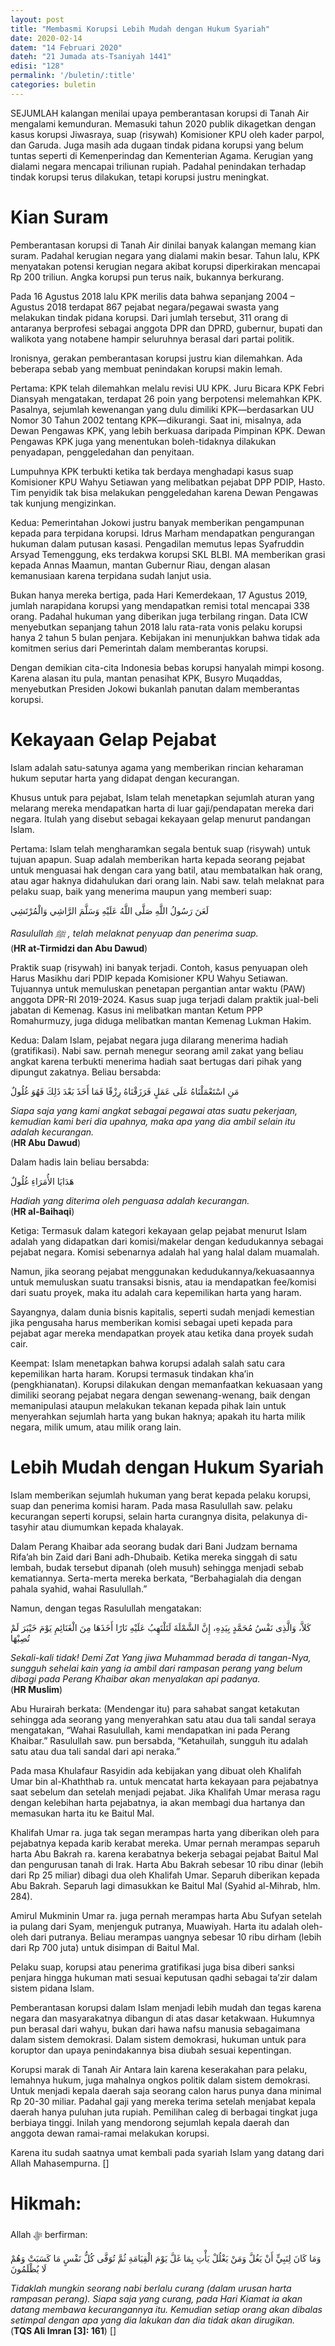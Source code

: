 ```yaml
---
layout: post
title: "Membasmi Korupsi Lebih Mudah dengan Hukum Syariah"
date: 2020-02-14
datem: "14 Februari 2020"
dateh: "21 Jumada ats-Tsaniyah 1441"
edisi: "128"
permalink: '/buletin/:title'
categories: buletin
---
```


SEJUMLAH kalangan menilai upaya pemberantasan korupsi di Tanah Air mengalami kemunduran. Memasuki tahun 2020 publik dikagetkan dengan kasus korupsi Jiwasraya, suap (risywah) Komisioner KPU oleh kader parpol, dan Garuda. Juga masih ada dugaan tindak pidana korupsi yang belum tuntas seperti di Kemenperindag dan Kementerian Agama. Kerugian yang dialami negara mencapai triliunan rupiah. Padahal penindakan terhadap tindak korupsi terus dilakukan, tetapi korupsi justru meningkat.

# Kian Suram

Pemberantasan korupsi di Tanah Air dinilai banyak kalangan memang kian suram. Padahal kerugian negara yang dialami makin besar. Tahun lalu, KPK menyatakan potensi kerugian negara akibat korupsi diperkirakan mencapai Rp 200 triliun. Angka korupsi pun terus naik, bukannya berkurang.

Pada 16 Agustus 2018 lalu KPK merilis data bahwa sepanjang 2004 – Agustus 2018 terdapat 867 pejabat negara/pegawai swasta yang melakukan tindak pidana korupsi. Dari jumlah tersebut, 311 orang di antaranya berprofesi sebagai anggota DPR dan DPRD, gubernur, bupati dan walikota yang notabene hampir seluruhnya berasal dari partai politik.

Ironisnya, gerakan pemberantasan korupsi justru kian dilemahkan. Ada beberapa sebab yang membuat penindakan korupsi makin lemah.

Pertama: KPK telah dilemahkan melalu revisi UU KPK. Juru Bicara KPK Febri Diansyah mengatakan, terdapat 26 poin yang berpotensi melemahkan KPK. Pasalnya, sejumlah kewenangan yang dulu dimiliki KPK—berdasarkan UU Nomor 30 Tahun 2002 tentang KPK—dikurangi. Saat ini, misalnya, ada Dewan Pengawas KPK, yang lebih berkuasa daripada Pimpinan KPK. Dewan Pengawas KPK juga yang menentukan boleh-tidaknya dilakukan penyadapan, penggeledahan dan penyitaan.

Lumpuhnya KPK terbukti ketika tak berdaya menghadapi kasus suap Komisioner KPU Wahyu Setiawan yang melibatkan pejabat DPP PDIP, Hasto. Tim penyidik tak bisa melakukan penggeledahan karena Dewan Pengawas tak kunjung mengizinkan.

Kedua: Pemerintahan Jokowi justru banyak memberikan pengampunan kepada para terpidana korupsi. Idrus Marham mendapatkan pengurangan hukuman dalam putusan kasasi. Pengadilan memutus lepas Syafruddin Arsyad Temenggung, eks terdakwa korupsi SKL BLBI. MA memberikan grasi kepada Annas Maamun, mantan Gubernur Riau, dengan alasan kemanusiaan karena terpidana sudah lanjut usia.

Bukan hanya mereka bertiga, pada Hari Kemerdekaan, 17 Agustus 2019, jumlah narapidana korupsi yang mendapatkan remisi total mencapai 338 orang. Padahal hukuman yang diberikan juga terbilang ringan. Data ICW menyebutkan sepanjang tahun 2018 lalu rata-rata vonis pelaku korupsi hanya 2 tahun 5 bulan penjara. Kebijakan ini menunjukkan bahwa tidak ada komitmen serius dari Pemerintah dalam memberantas korupsi.

Dengan demikian cita-cita Indonesia bebas korupsi hanyalah mimpi kosong. Karena alasan itu pula, mantan penasihat KPK, Busyro Muqaddas, menyebutkan Presiden Jokowi bukanlah panutan dalam memberantas korupsi.

# Kekayaan Gelap Pejabat

Islam adalah satu-satunya agama yang memberikan rincian keharaman hukum seputar harta yang didapat dengan kecurangan.

Khusus untuk para pejabat, Islam telah menetapkan sejumlah aturan yang melarang mereka mendapatkan harta di luar gaji/pendapatan mereka dari negara. Itulah yang disebut sebagai kekayaan gelap menurut pandangan Islam.

Pertama: Islam telah mengharamkan segala bentuk suap (risywah) untuk tujuan apapun. Suap adalah memberikan harta kepada seorang pejabat untuk menguasai hak dengan cara yang batil, atau membatalkan hak orang, atau agar haknya didahulukan dari orang lain. Nabi saw. telah melaknat para pelaku suap, baik yang menerima maupun yang memberi suap:

<p class="text-right">
لَعَنَ رَسُولُ اللَّهِ صَلَّى اللَّهُ عَلَيْهِ وَسَلَّمَ الرَّاشِي وَالْمُرْتَشِي
</p>

<p class="text-right">
<i>Rasulullah ﷺ , telah melaknat penyuap dan penerima suap.</i><br>
(<b>HR at-Tirmidzi dan Abu Dawud</b>)
</p>

Praktik suap (risywah) ini banyak terjadi. Contoh, kasus penyuapan oleh Harus Masikhu dari PDIP kepada Komisioner KPU Wahyu Setiawan. Tujuannya untuk memuluskan penetapan pergantian antar waktu (PAW) anggota DPR-RI 2019-2024. Kasus suap juga terjadi dalam praktik jual-beli jabatan di Kemenag. Kasus ini melibatkan mantan Ketum PPP Romahurmuzy, juga diduga melibatkan mantan Kemenag Lukman Hakim.

Kedua: Dalam Islam, pejabat negara juga dilarang menerima hadiah (gratifikasi). Nabi saw. pernah menegur seorang amil zakat yang beliau angkat karena terbukti menerima hadiah saat bertugas dari pihak yang dipungut zakatnya. Beliau bersabda:

<p class="text-right">
مَنِ اسْتَعْمَلْنَاهُ عَلَى عَمَلٍ فَرَزَقْنَاهُ رِزْقًا فَمَا أَخَذَ بَعْدَ ذَلِكَ فَهُوَ غُلُولٌ
</p>

<p class="text-right">
<i>Siapa saja yang kami angkat sebagai pegawai atas suatu pekerjaan, kemudian kami beri dia upahnya, maka apa yang dia ambil selain itu adalah kecurangan.</i><br>
(<b>HR Abu Dawud</b>)
</p>

Dalam hadis lain beliau bersabda:

<p class="text-right">
هَدَايَا الأُمَرَاءِ غُلُولٌ
</p>

<p class="text-right">
<i>Hadiah yang diterima oleh penguasa adalah kecurangan.</i><br>
(<b>HR al-Baihaqi</b>)
</p>

Ketiga: Termasuk dalam kategori kekayaan gelap pejabat menurut Islam adalah yang didapatkan dari komisi/makelar dengan kedudukannya sebagai pejabat negara. Komisi sebenarnya adalah hal yang halal dalam muamalah.

Namun, jika seorang pejabat menggunakan kedudukannya/kekuasaannya untuk memuluskan suatu transaksi bisnis, atau ia mendapatkan fee/komisi dari suatu proyek, maka itu adalah cara kepemilikan harta yang haram.

Sayangnya, dalam dunia bisnis kapitalis, seperti sudah menjadi kemestian jika pengusaha harus memberikan komisi sebagai upeti kepada para pejabat agar mereka mendapatkan proyek atau ketika dana proyek sudah cair.

Keempat: Islam menetapkan bahwa korupsi adalah salah satu cara kepemilikan harta haram. Korupsi termasuk tindakan kha’in (pengkhianatan). Korupsi dilakukan dengan memanfaatkan kekuasaan yang dimiliki seorang pejabat negara dengan sewenang-wenang, baik dengan memanipulasi ataupun melakukan tekanan kepada pihak lain untuk menyerahkan sejumlah harta yang bukan haknya; apakah itu harta milik negara, milik umum, atau milik orang lain.

# Lebih Mudah dengan Hukum Syariah

Islam memberikan sejumlah hukuman yang berat kepada pelaku korupsi, suap dan penerima komisi haram. Pada masa Rasulullah saw. pelaku kecurangan seperti korupsi, selain harta curangnya disita, pelakunya di-tasyhir atau diumumkan kepada khalayak.

Dalam Perang Khaibar ada seorang budak dari Bani Judzam bernama Rifa’ah bin Zaid dari Bani adh-Dhubaib. Ketika mereka singgah di satu lembah, budak tersebut dipanah (oleh musuh) sehingga menjadi sebab kematiannya. Serta-merta mereka berkata, “Berbahagialah dia dengan pahala syahid, wahai Rasulullah.”

Namun, dengan tegas Rasulullah mengatakan:

<p class="text-right">
كَلاَّ، وَالَّذِى نَفْسُ مُحَمَّدٍ بِيَدِهِ، إِنَّ الشَّمْلَةَ لَتَلْتَهِبُ عَلَيْهِ نَارًا أَخَذَهَا مِنَ الْغَنَائِمِ يَوْمَ خَيْبَرَ لَمْ تُصِبْهَا
</p>

<p class="text-right">
<i>Sekali-kali tidak! Demi Zat Yang jiwa Muhammad berada di tangan-Nya, sungguh sehelai kain yang ia ambil dari rampasan perang yang belum dibagi pada Perang Khaibar akan menyalakan api padanya.</i><br>
(<b>HR Muslim</b>)
</p>

Abu Hurairah berkata: (Mendengar itu) para sahabat sangat ketakutan sehingga ada seorang yang menyerahkan satu atau dua tali sandal seraya mengatakan, “Wahai Rasulullah, kami mendapatkan ini pada Perang Khaibar.” Rasulullah saw. pun bersabda, “Ketahuilah, sungguh itu adalah satu atau dua tali sandal dari api neraka.”

Pada masa Khulafaur Rasyidin ada kebijakan yang dibuat oleh Khalifah Umar bin al-Khaththab ra. untuk mencatat harta kekayaan para pejabatnya saat sebelum dan setelah menjadi pejabat. Jika Khalifah Umar merasa ragu dengan kelebihan harta pejabatnya, ia akan membagi dua hartanya dan memasukan harta itu ke Baitul Mal.

Khalifah Umar ra. juga tak segan merampas harta yang diberikan oleh para pejabatnya kepada karib kerabat mereka. Umar pernah merampas separuh harta Abu Bakrah ra. karena kerabatnya bekerja sebagai pejabat Baitul Mal dan pengurusan tanah di Irak. Harta Abu Bakrah sebesar 10 ribu dinar (lebih dari Rp 25 miliar) dibagi dua oleh Khalifah Umar. Separuh diberikan kepada Abu Bakrah. Separuh lagi dimasukkan ke Baitul Mal (Syahid al-Mihrab, hlm. 284).

Amirul Mukminin Umar ra. juga pernah merampas harta Abu Sufyan setelah ia pulang dari Syam, menjenguk putranya, Muawiyah. Harta itu adalah oleh-oleh dari putranya. Beliau merampas uangnya sebesar 10 ribu dirham (lebih dari Rp 700 juta) untuk disimpan di Baitul Mal.

Pelaku suap, korupsi atau penerima gratifikasi juga bisa diberi sanksi penjara hingga hukuman mati sesuai keputusan qadhi sebagai ta’zir dalam sistem pidana Islam.

Pemberantasan korupsi dalam Islam menjadi lebih mudah dan tegas karena negara dan masyarakatnya dibangun di atas dasar ketakwaan. Hukumnya pun berasal dari wahyu, bukan dari hawa nafsu manusia sebagaimana dalam sistem demokrasi. Dalam sistem demokrasi, hukuman untuk para koruptor dan upaya penindakannya bisa diubah sesuai kepentingan.


Korupsi marak di Tanah Air Antara lain karena keserakahan para pelaku, lemahnya hukum, juga mahalnya ongkos politik dalam sistem demokrasi. Untuk menjadi kepala daerah saja seorang calon harus punya dana minimal Rp 20-30 miliar. Padahal gaji yang mereka terima setelah menjabat kepala daerah hanya puluhan juta rupiah. Pemilihan caleg di berbagai tingkat juga berbiaya tinggi. Inilah yang mendorong sejumlah kepala daerah dan anggota dewan ramai-ramai melakukan korupsi.

Karena itu sudah saatnya umat kembali pada syariah Islam yang datang dari Allah Mahasempurna. []


<!-- HIKMAH -->
<div class="card mt-5">
  <div class="card-header">
  <h1>Hikmah:</h1>
  </div>

  <div class="card-body">
  <p class="text-center">
  Allah ﷻ  berfirman:
  </p>

  <p class="text-center">
  وَمَا كَانَ لِنَبِيٍّ أَنْ يَغُلَّ وَمَنْ يَغْلُلْ يَأْتِ بِمَا غَلَّ يَوْمَ الْقِيَامَةِ ثُمَّ تُوَفَّى كُلُّ نَفْسٍ مَا كَسَبَتْ وَهُمْ لَا يُظْلَمُونَ
  </p>

  <p class="text-center">
  <i>Tidaklah mungkin seorang nabi berlalu curang (dalam urusan harta rampasan perang). Siapa saja yang curang, pada Hari Kiamat ia akan datang membawa kecurangannya itu. Kemudian setiap orang akan dibalas setimpal dengan apa yang dia lakukan dan dia tidak akan dirugikan.</i>
  <br>(<b>TQS Ali Imran [3]: 161</b>) []
  </p>
  </div>
</div>
<!-- END HIKMAH -->
